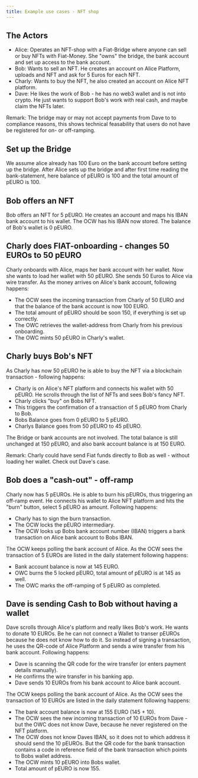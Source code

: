 ```yaml
---
title: Example use cases - NFT shop
---
```


## The Actors

- Alice: Operates an NFT-shop with a Fiat-Bridge where anyone can sell or buy NFTs with Fiat-Money. She "owns" the bridge, the bank account and set up access to the bank account.
- Bob: Wants to sell an NFT. He creates an account on Alice Platform, uploads and NFT and ask for 5 Euros for each NFT.
- Charly: Wants to buy the NFT, he also created an account on Alice NFT platform.
- Dave: He likes the work of Bob - he has no web3 wallet and is not into crypto.
 He just wants to support Bob's work with real cash, and maybe claim the NFTs later. 

Remark: The bridge may or may not accept payments from Dave to to compliance reasons, this shows 
technical feasability that users do not have be registered for on- or off-ramping.

## Set up the Bridge

We assume alice already has 100 Euro on the bank account before setting up the bridge. After Alice sets up the
bridge and after first time reading the bank-statement, here balance of pEURO is 100 and the total amount of pEURO
is 100.

## Bob offers an NFT

Bob offers an NFT for 5 pEURO. He creates an account and maps his IBAN bank account to his wallet. The OCW
has his IBAN now stored. The balance of Bob's wallet is  0 pEURO.

## Charly does FIAT-onboarding - changes 50 EUROs to 50 pEURO

Charly onboards with Alice, maps her bank account with her wallet. Now she wants to load her wallet with 50 pEURO. She sends 50 Euros to Alice via wire transfer. As the money arrives on Alice's bank account, following happens:

- The OCW sees the incoming transaction from Charly of 50 EURO and that the balance of the bank account is now 100 EURO.
- The total amount of pEURO should be soon 150, if everything is set up correctly.
- The OWC retrieves the wallet-address from Charly from his previous onboarding.
- The OWC mints 50 pEURO in Charly's wallet.

## Charly buys Bob's NFT

As Charly has now 50 pEURO he is able to buy the NFT via a blockchain transaction - following happens:

- Charly is on Alice's NFT platform and connects his wallet with 50 pEURO. He scrolls through the list of 
NFTs and sees Bob's fancy NFT.
- Charly clicks "buy" on Bobs NFT.
- This triggers the confirmation of a transaction of 5 pEURO from Charly to Bob.
- Bobs Balance goes from 0 pEURO to 5 pEURO.
- Charlys Balance goes from 50 pEURO to 45 pEURO.

The Bridge or bank accounts are not involved. The total balance is still unchanged at 150 pEURO, 
and also bank account balance is at 150 EURO.

Remark: Charly could have send Fiat funds directly to Bob as well - without loading her wallet.
Check out Dave's case.

## Bob does a "cash-out" - off-ramp

Charly now has 5 pEUROs. He is able to burn his pEUROs, thus triggering an off-ramp event.
He connects his wallet to Alice NFT platform and hits the "burn" button, select 5 pEURO as amount. 
Following happens:

- Charly has to sign the burn transaction.
- The OCW locks the pEURO intermediary.
- The OCW looks up Bobs bank account number (IBAN) triggers a bank transaction on Alice bank account
to Bobs IBAN.

The OCW keeps polling the bank account of Alice. As the OCW sees the transaction of 5 EUROs are 
listed in the daily statement following happens:

- Bank account balance is now at 145 EURO.
- OWC burns the 5 locked pEURO, total amount of pEURO is at 145 as well. 
- The OWC marks the off-ramping of 5 pEURO as completed. 

## Dave is sending Cash to Bob without having a wallet

Dave scrolls through Alice's platform and really likes Bob's work. He wants to donate 
10 EUROs. Be he can not connect
a Wallet to transer pEUROs because he does not know how to do it. So instead of signing a
transaction, he uses the QR-code of Alice Platform and sends a wire transfer from his
bank account. Following happens:

- Dave is scanning the QR code for the wire transfer (or enters payment details manually).
- He confirms the wire transfer in his banking app.
- Dave sends 10 EUROs from his bank account to Alice bank account.

The OCW keeps polling the bank account of Alice. As the OCW sees the transaction of 10 EUROs are 
listed in the daily statement following happens:

- The bank account balance is now at 155 EURO (145 + 10).
- The OCW sees the new incoming transaction of 10 EUROs from Dave - but the OWC does not know 
Dave, because he never registered on the NFT platform.
- The OCW does not know Daves IBAN, so it does not to which address it should send
  the 10 pEUROs. But the QR code for the bank transaction contains a code in reference field 
  of the bank transaction which points to Bobs wallet address. 
- The OCW mints 10 pEURO into Bobs wallet. 
- Total amount of pEURO is now 155.
